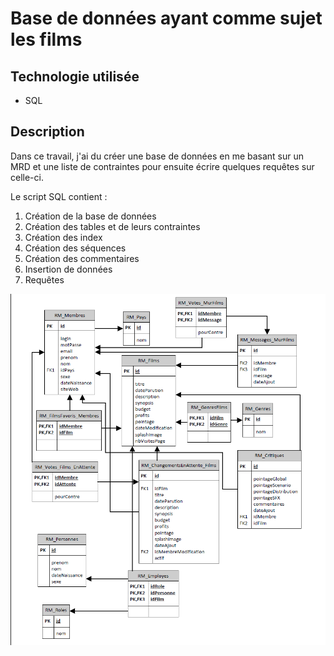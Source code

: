 # Base de données ayant comme sujet les films

## Technologie utilisée
- SQL

## Description
Dans ce travail, j'ai du créer une base de données en me basant sur un MRD et une liste de contraintes pour ensuite écrire quelques requêtes sur celle-ci.

Le script SQL contient :

1. Création de la base de données
2. Création des tables et de leurs contraintes
3. Création des index
4. Création des séquences
5. Création des commentaires
6. Insertion de données
7. Requêtes

![MRD](./mrd-films.png)
